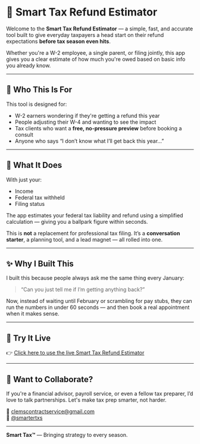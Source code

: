 # 🧾 Smart Tax Refund Estimator

Welcome to the **Smart Tax Refund Estimator** — a simple, fast, and accurate tool built to give everyday taxpayers a head start on their refund expectations **before tax season even hits**.

Whether you're a W-2 employee, a single parent, or filing jointly, this app gives you a clear estimate of how much you're owed based on basic info you already know.

---

## 💼 Who This Is For

This tool is designed for:
- W-2 earners wondering if they're getting a refund this year
- People adjusting their W-4 and wanting to see the impact
- Tax clients who want a **free, no-pressure preview** before booking a consult
- Anyone who says “I don’t know what I’ll get back this year…”

---

## 🚀 What It Does

With just your:
- Income
- Federal tax withheld
- Filing status

The app estimates your federal tax liability and refund using a simplified calculation — giving you a ballpark figure within seconds.

This is **not** a replacement for professional tax filing. It’s a **conversation starter**, a planning tool, and a lead magnet — all rolled into one.

---

## ✨ Why I Built This

I built this because people always ask me the same thing every January:

> “Can you just tell me if I’m getting anything back?”

Now, instead of waiting until February or scrambling for pay stubs, they can run the numbers in under 60 seconds — and then book a real appointment when it makes sense.

---

## 📲 Try It Live

👉 [Click here to use the live Smart Tax Refund Estimator](https://smart-tax-app-gtegfxbra4xys2tlvqzpmg.streamlit.app/)

---

## 📌 Want to Collaborate?

If you're a financial advisor, payroll service, or even a fellow tax preparer, I’d love to talk partnerships. Let's make tax prep smarter, not harder.

📧 clemscontractservice@gmail.com  
📸 [@smartertxs](https://instagram.com/smartertxs)

---

**Smart Tax™** — Bringing strategy to every season.
